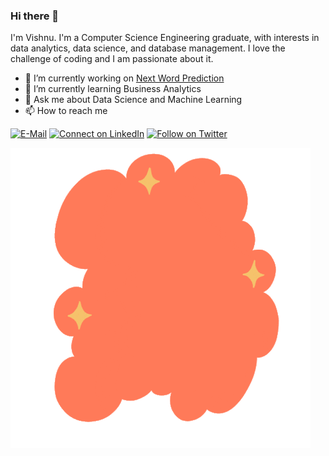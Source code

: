 ### Hi there 👋

I'm Vishnu. I'm a Computer Science Engineering graduate, with interests in data analytics, data science, and database management. I love the challenge of coding and I am passionate about it.

- 🔭 I’m currently working on [Next Word Prediction](https://github.com/grtvishnu/Next-Word-Prediction)
- 🌱 I’m currently learning Business Analytics
- 💬 Ask me about Data Science and Machine Learning
- 📫 How to reach me

[![E-Mail](https://img.shields.io/badge/--email?label=E-mail&logo=Gmail&style=social)](mailto:optra7@gmail.com) [![Connect on LinkedIn](https://img.shields.io/badge/--linkedin?label=LinkedIn&logo=LinkedIn&style=social)](https://www.linkedin.com/in/vishnuvu/) [![Follow on Twitter](https://img.shields.io/badge/--twitter?label=Twitter&logo=Twitter&style=social)](https://twitter.com/vishnumon021)

![](im/code.gif)

<!--
**grtvishnu/grtvishnu** is a ✨ _special_ ✨ repository because its `README.md` (this file) appears on your GitHub profile.

Here are some ideas to get you started:


